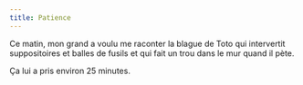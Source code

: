 ```yaml
---
title: Patience
---
```


Ce matin, mon grand a voulu me raconter la blague de Toto qui intervertit suppositoires et balles de fusils et qui fait un trou dans le mur quand il pète.

Ça lui a pris environ 25 minutes.
